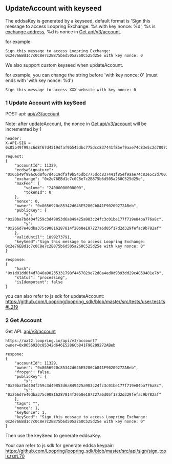 ## UpdateAccount with keyseed



The eddsaKey is generated by a keyseed, default format is 'Sign this message to access Loopring Exchange: %s with key nonce: %d', %s is [exchange address](https://docs-uat.loopring.io/en/dex_apis/getExchangeInfo.html), %d is nonce in [Get api/v3/account](https://docs-uat.loopring.io/en/dex_apis/getAccount.html).

for example:

```
Sign this message to access Loopring Exchange: 0x2e76EBd1c7c0C8e7c2B875b6d505a260C525d25e with key nonce: 0
```



We also support custom keyseed when updateAccount.

for example, you can change the string before 'with key nonce: 0' (must ends with 'with key nonce: %d')

```
Sign this message to access XXX website with key nonce: 0
```



### 1 Update Account with keySeed

POST api:  [api/v3/account](https://docs-uat.loopring.io/en/dex_apis/submitUpdateAccount.html)

Note: after updateAccount, the nonce in [Get api/v3/account](https://docs-uat.loopring.io/en/dex_apis/getAccount.html) will be incremented by 1

`````
header: 
X-API-SIG = 0x05b49f99ac6d8f67d4519dfaf9b545dbc775dcc837441f85ef9aae74c83e5c2d700729cdba1d7a9cc818abb43a598cf1e4eeca547e4e6697ff18c4d2ac111ac21b03

request:
{
	"accountId": 11329,
	"ecdsaSignature": "0x05b49f99ac6d8f67d4519dfaf9b545dbc775dcc837441f85ef9aae74c83e5c2d700729cdba1d7a9cc818abb43a598cf1e4eeca547e4e6697ff18c4d2ac111ac21b03",
	"exchange": "0x2e76EBd1c7c0C8e7c2B875b6d505a260C525d25e",
	"maxFee": {
		"volume": "24000000000000",
		"tokenId": 0
	},
	"nonce": 0,
	"owner": "0x8656920c85342d646E5286Cb841F90209272ABeb",
	"publicKey": {
		"x": "0x20ba7bd404f259c3d49853d6a849425a983c24fc3c01be177f719e84ba776a8c",
		"y": "0x266d7e40dba375c90816287814f20b8e187227a6d05f17d2d329fefac9b782af"
	},
	"validUntil": 1899273791,
	"keySeed":"Sign this message to access Loopring Exchange: 0x2e76EBd1c7c0C8e7c2B875b6d505a260C525d25e with key nonce: 0"
}

response:
{
	"hash": "0x1d01dd0f4d7846a90235331798f4457829e72d8a4ed8d9393dd29c4859481e7b",
	"status": "processing",
	"isIdempotent": false
}
`````

you can also refer to js sdk for updateAccount:  https://github.com/Loopring/loopring_sdk/blob/master/src/tests/user.test.ts#L219



### 2 Get Account

Get API: [api/v3/account](https://docs-uat.loopring.io/en/dex_apis/getAccount.html)

```
https://uat2.loopring.io/api/v3/account?owner=0x8656920c85342d646E5286Cb841F90209272ABeb

respone:
{
	"accountId": 11329,
	"owner": "0x8656920c85342d646E5286Cb841F90209272ABeb",
	"frozen": false,
	"publicKey": {
		"x": "0x20ba7bd404f259c3d49853d6a849425a983c24fc3c01be177f719e84ba776a8c",
		"y": "0x266d7e40dba375c90816287814f20b8e187227a6d05f17d2d329fefac9b782af"
	},
	"tags": "",
	"nonce": 1,
	"keyNonce": 1,
	"keySeed": "Sign this message to access Loopring Exchange: 0x2e76EBd1c7c0C8e7c2B875b6d505a260C525d25e with key nonce: 0"
}
```



Then use the keySeed to generate eddsaKey.

Your can refer to js sdk for generate eddsa keypair: https://github.com/Loopring/loopring_sdk/blob/master/src/api/sign/sign_tools.ts#L70
